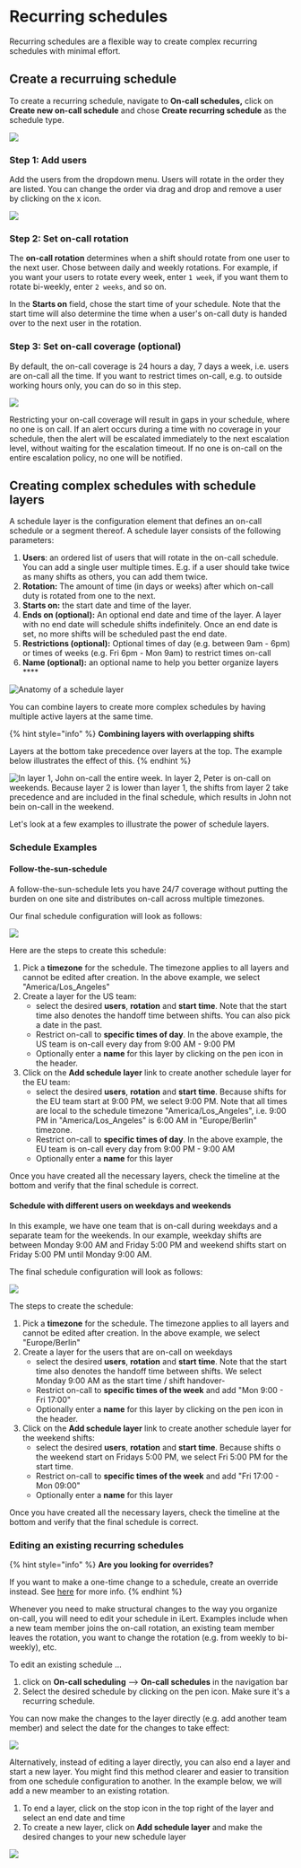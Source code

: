 # Recurring schedules

Recurring schedules are a flexible way to create complex recurring schedules with minimal effort.

## Create a recurruing schedule

To create a recurring schedule, navigate to **On-call schedules,** click on **Create new on-call schedule** and chose **Create recurring schedule** as the schedule type.

![](<../../.gitbook/assets/image (34).png>)

### Step 1: Add users

Add the users from the dropdown menu. Users will rotate in the order they are listed. You can change the order via drag and drop and remove a user by clicking on the x icon.

![](<../../.gitbook/assets/image (35).png>)

### Step 2: Set on-call rotation

The **on-call rotation** determines when a shift should rotate from one user to the next user. Chose between daily and weekly rotations. For example, if you want your users to rotate every week, enter `1 week`, if you want them to rotate bi-weekly, enter `2 weeks`, and so on.

In the **Starts on** field, chose the start time of your schedule. Note that the start time will also determine the time when a user's on-call duty is handed over to the next user in the rotation.

### Step 3: Set on-call coverage (optional)

By default, the on-call coverage is 24 hours a day, 7 days a week, i.e. users are on-call all the time. If you want to restrict times on-call, e.g. to outside working hours only, you can do so in this step.

![](<../../.gitbook/assets/image (36).png>)

Restricting your on-call coverage will result in gaps in your schedule, where no one is on call. If an alert occurs during a time with no coverage in your schedule, then the alert will be escalated immediately to the next escalation level, without waiting for the escalation timeout. If no one is on-call on the entire escalation policy, no one will be notified.&#x20;

## Creating complex schedules with schedule layers <a href="#schedule-layers" id="schedule-layers"></a>

A schedule layer is the configuration element that defines an on-call schedule or a segment thereof. A schedule layer consists of the following parameters:

1. **Users**: an ordered list of users that will rotate in the on-call schedule. You can add a single user multiple times. E.g. if a user should take twice as many shifts as others, you can add them twice.
2. **Rotation:** The amount of time (in days or weeks) after which on-call duty is rotated from one to the next.&#x20;
3. **Starts on:** the start date and time of the layer.&#x20;
4. **Ends on (optional):** An optional end date and time of the layer. A layer with no end date will schedule shifts indefinitely. Once an end date is set, no more shifts will be scheduled past the end date.
5. **Restrictions (optional):** Optional times of day (e.g. between 9am - 6pm) or times of weeks (e.g. Fri 6pm - Mon 9am) to restrict times on-call
6. **Name (optional):** an optional name to help you better organize layers ****&#x20;

![Anatomy of a schedule layer](<../../.gitbook/assets/Screen Shot 2022-01-27 at 11.30.44.png>)

You can combine layers to create more complex schedules by having multiple active layers at the same time.&#x20;

{% hint style="info" %}
**Combining layers with overlapping shifts**

Layers at the bottom take precedence over layers at the top. The example below illustrates the effect of this.
{% endhint %}

![In layer 1, John on-call the entire week. In layer 2, Peter is on-call on weekends. Because layer 2 is lower than layer 1, the shifts from layer 2 take precedence and are included in the final schedule, which results in John not bein on-call in the weekend.](<../../.gitbook/assets/image (59) (1).png>)

Let's look at a few examples to illustrate the power of schedule layers.

### Schedule Examples

#### &#x20;Follow-the-sun-schedule

A follow-the-sun-schedule lets you have 24/7 coverage without putting the burden on one site and distributes on-call across multiple timezones.&#x20;

Our final schedule configuration will look as follows:

![](<../../.gitbook/assets/image (52) (1).png>)

Here are the steps to create this schedule:

1. Pick a **timezone** for the schedule. The timezone applies to all layers and cannot be edited after creation. In the above example, we select "America/Los\_Angeles"
2. Create a layer for the US team:
   * select the desired **users**, **rotation** and **start time**. Note that the start time also denotes the handoff time between shifts. You can also pick a date in the past.&#x20;
   * Restrict on-call to **specific times of day**. In the above example, the US team is on-call every day from 9:00 AM - 9:00 PM
   * Optionally enter a **name** for this layer by clicking on the pen icon in the header.&#x20;
3. Click on the **Add schedule layer** link to create another schedule layer for the EU team:
   * select the desired **users**, **rotation** and **start time**. Because shifts for the EU team start at 9:00 PM, we select 9:00 PM. Note that all times are local to the schedule timezone "America/Los\_Angeles", i.e. 9:00 PM in "America/Los\_Angeles" is 6:00 AM in "Europe/Berlin" timezone.
   * Restrict on-call to **specific times of day**. In the above example, the EU team is on-call every day from 9:00 PM - 9:00 AM
   * Optionally enter a **name** for this layer

Once you have created all the necessary layers, check the timeline at the bottom and verify that the final schedule is correct.

#### Schedule with different users on weekdays and weekends&#x20;

In this example, we have one team that is on-call during weekdays and a separate team for the weekends. In our example, weekday shifts are between Monday 9:00 AM and Friday 5:00 PM and weekend shifts start on Friday 5:00 PM until Monday 9:00 AM.

The final schedule configuration will look as follows:

![](<../../.gitbook/assets/image (50) (1).png>)

The steps to create the schedule:

1. Pick a **timezone** for the schedule. The timezone applies to all layers and cannot be edited after creation. In the above example, we select "Europe/Berlin"
2. Create a layer for the users that are on-call on weekdays
   * select the desired **users**, **rotation** and **start time**. Note that the start time also denotes the handoff time between shifts. We select Monday 9:00 AM as the start time / shift handover-
   * Restrict on-call to **specific times of the week** and  add "Mon 9:00 - Fri 17:00"
   * Optionally enter a **name** for this layer by clicking on the pen icon in the header.&#x20;
3. Click on the **Add schedule layer** link to create another schedule layer for the weekend shifts:
   * select the desired **users**, **rotation** and **start time**. Because shifts o the weekend start on Fridays 5:00 PM, we select Fri 5:00 PM for the start time.&#x20;
   * Restrict on-call to **specific times of the week** and  add "Fri 17:00 - Mon 09:00"
   * Optionally enter a **name** for this layer

Once you have created all the necessary layers, check the timeline at the bottom and verify that the final schedule is correct.

### Editing an existing recurring schedules

{% hint style="info" %}
**Are you looking for overrides?**

If you want to make a one-time change to a schedule, create an override instead. See [here](./#overrides) for more info.
{% endhint %}

Whenever you need to make structural changes to the way you organize on-call, you will need to edit your schedule in iLert. Examples include when a new team member joins the on-call rotation, an existing team member leaves the rotation, you want to change the rotation (e.g. from weekly to bi-weekly), etc.

To edit an existing schedule ...

1. click on **On-call scheduling** --> **On-call schedules** in the navigation bar
2. Select the desired schedule by clicking on the pen icon. Make sure it's a recurring schedule.

You can now make the changes to the layer directly (e.g. add another team member) and select the date for the changes to take effect:

&#x20;

![](<../../.gitbook/assets/Screen Shot 2022-01-27 at 13.21.44.png>)

Alternatively, instead of editing a layer directly, you can also end a layer and start a new layer. You might find this method clearer and easier to transition from one schedule configuration to another. In the example below, we will add a new meamber to an existing rotation.

1. To end a layer, click on the stop icon in the top right of the layer and select an end date and time
2. To create a new layer, click on **Add schedule layer** and make the desired changes to your new schedule layer

![](<../../.gitbook/assets/Screen Shot 2022-01-27 at 13.30.45.png>)
